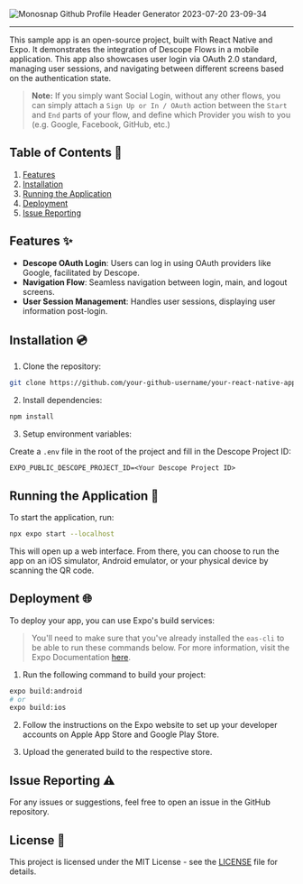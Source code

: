 ![Monosnap Github Profile Header Generator 2023-07-20 23-09-34](https://github.com/descope-sample-apps/remix-oauth2-sample-app/assets/32936811/82b448e5-742d-46fd-8c4f-ff0792fded11)

---

This sample app is an open-source project, built with React Native and Expo. It demonstrates the integration of Descope Flows in a mobile application. This app also showcases user login via OAuth 2.0 standard, managing user sessions, and navigating between different screens based on the authentication state.

> **Note:** If you simply want Social Login, without any other flows, you can simply attach a `Sign Up or In / OAuth` action between the `Start` and `End` parts of your flow, and define which Provider you wish to you (e.g. Google, Facebook, GitHub, etc.)

## Table of Contents 📝

1. [Features](#features)
2. [Installation](#installation)
3. [Running the Application](#running-the-application)
4. [Deployment](#deployment)
5. [Issue Reporting](#issue-reporting)

## Features ✨

- **Descope OAuth Login**: Users can log in using OAuth providers like Google, facilitated by Descope.
- **Navigation Flow**: Seamless navigation between login, main, and logout screens.
- **User Session Management**: Handles user sessions, displaying user information post-login.

## Installation 💿

1. Clone the repository:

```bash
git clone https://github.com/your-github-username/your-react-native-app.git
```

2. Install dependencies:

```bash
npm install
```

3. Setup environment variables:

Create a `.env` file in the root of the project and fill in the Descope Project ID:

```env
EXPO_PUBLIC_DESCOPE_PROJECT_ID=<Your Descope Project ID>
```

## Running the Application 🚀

To start the application, run:

```bash
npx expo start --localhost
```

This will open up a web interface. From there, you can choose to run the app on an iOS simulator, Android emulator, or your physical device by scanning the QR code.

## Deployment 🌐

To deploy your app, you can use Expo's build services:

> You'll need to make sure that you've already installed the `eas-cli` to be able to run these commands below. For more information, visit the Expo Documentation [here](https://docs.expo.dev/build/setup/).

1. Run the following command to build your project:

```bash
expo build:android
# or
expo build:ios
```

2. Follow the instructions on the Expo website to set up your developer accounts on Apple App Store and Google Play Store.

3. Upload the generated build to the respective store.

## Issue Reporting ⚠️

For any issues or suggestions, feel free to open an issue in the GitHub repository.

## License 📜

This project is licensed under the MIT License - see the [LICENSE](LICENSE) file for details.
